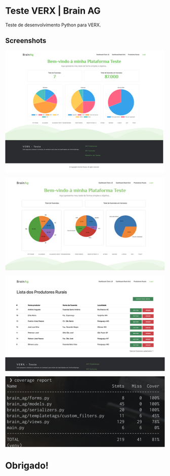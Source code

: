 # Teste VERX | Brain AG

Teste de desenvolvimento Python para VERX.

## Screenshots

![Gráficos Chart.JS](Screenshot01.png "Gráficos Chart.JS")

![Gráficos Matplotlib](Screenshot02.png "Gráficos Matplotlib")

![Lista Produtores Rurais](Screenshot03.png "Lista Produtores Rurais")

![Coverage Report](Screenshot04.png "Coverage Report")


# Obrigado!
